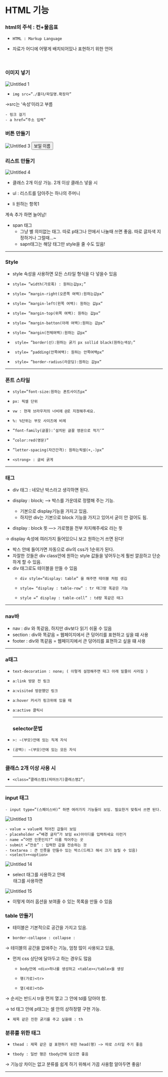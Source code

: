 # HTML 기능

### html의 주석 : 컨+물음표

-     HTML : Markup Language
- 자료가 어디에 어떻게 배치되어있나 표현하기 위한 언어
<br>

### 이미지 넣기
![Untitled 1](https://github.com/kimhaaneul/study/assets/158141404/74ba5099-94b5-47b2-864f-35695a300d0b)

-     img src=”./폴더/파일명.확장자”

→src는 ‘속성’이라고 부름

    - 링크 걸기
    - a href=”주소 입력”
### 버튼 만들기
![Untitled 3](https://github.com/kimhaaneul/study/assets/158141404/99a6df0f-8c4c-411b-8586-a284a58f29ab)
<button>보일 이름</button>

### 리스트 만들기
![Untitled 4](https://github.com/kimhaaneul/study/assets/158141404/c99c4709-48dc-460c-a4ea-1b302f9f89d1)
- 클래스 2개 이상 가능. 2개 이상 클래스 넣을 시

- ul : 리스트를 담아주는 하나의 주머니

- li 원하는 항목1

계속 추가 하면 늘어남!

</ul>

- span 태그
    - 그냥 별 의미없는 태그. 따로 p태그나 안에서 나눌때 쓰면 좋음. 따로 글자색 지정하거나 그럴때…~
    - sapn태그는 해당 태그만 style을 줄 수도 있음! 

---

### Style

- style 속성을 사용하면 모든 스타일 형식을 다 넣을수 있음


 -     style= ”width(가로폭) : 원하는값px;”
 -     style= ”margin-right(오른쪽 여백):원하는값px”
 -     style= ”margin-left(왼쪽 여백): 원하는 값px”
 -     style= ”margin-top(위쪽 여백): 원하는 값px”
 -     style= ”margin-batton(아래 여백):원하는 값px”
 -     style= ”margin(전체여백):원하는 값px”
-      style= ”border(선):원하는 굵기 px sollid black(원하는색상;”
-      style= ”padding(안쪽여백): 원하는 안쪽여백px”
-      style= ”border-radius(라운딩):원하는 값px”

---

### 폰트 스타일
-     style=”font-size:원하는 폰트사이즈px”
-     px: 픽셀 단위
-     vw : 현재 브라우저의 너비에 @로 지정해주세요.
-     %: %단위는 부모 사이즈에 비례
-     ”font-family(글꼴):’설치된 글꼴 영문으로 적기’”
-     ”color:red(영문)”
-     ”letter-spacing(자간간격): 원하는픽셀(+,-)px”
-     <strong> : 글씨 굵게

---

### <div>태그

- div 태그 : 네모난 박스라고 생각하면 된다.

- display : block; —> 박스를 가운데로 정렬해 주는 기능.
    - 기본으로 display기능을 가지고 있음.
    - 하지만 div는 기본으로 block 기능을 가지고 있어서 굳이 안 걸어도 됨.

- display : block 뜻 —> 가로행을 전부 차지해주세요 라는 뜻

→ display 속성에 여러가지 들어있으니 보고 원하는거 쓰면 된다!
<br>
- 박스 안에 들어가면 자동으로 div의 css가 1순위가 된다.
- 자잘한 것들은 div class안에 원하는 style 값들을 넣어두는게 훨씬 깔끔하고 단순하게 할 수 있음.
- div 태그로도 테이블을 만들 수 있음
    -     div style=”display: table” 을 해주면 테이블 처럼 생김
    -     style= “display : table-row” : tr 태그랑 똑같은 기능
    -     style =” display : table-cell” : td랑 똑같은 태그

---


### nav바

- nav :  div 와 똑같음, 하지만 div보다 읽기 쉬울 수 있음
- section : div와 똑같음 = 웹페이지에서 큰 덩어리를 표현하고 싶을 떄 사용
- footer : div와 똑같음 = 웹페이지에서 큰 덩어리를 표현하고 싶을 떄 사용

---

### a태그

-     text-decoration : none; ( 이렇게 설정해주면 태그 아래 밑줄이 사라짐 )  
-     a:link 방문 전 링크  
-     a:visited 방문했던 링크    
-     a:hover 커서가 링크위에 있을 때  
-     a:active 클릭시
    
    ---
    
    ### selector문법
    
-     >: ~(부모)안에 있는 직계 자식
-     (공백): ~(부모)안에 있는 모든 자식
    
    ---
    
### 클래스 2개 이상 사용 시
-     <class=”클래스명1(띄어쓰기)클래스명2”;
   
---
    

    
### input 태그
    
    - input type=”(스페이스바)” 하면 여러가지 기능들이 보임. 필요한거 맞춰서 쓰면 된다.
      
![Untitled 13](https://github.com/kimhaaneul/study/assets/158141404/a923cc4f-ef7a-4a73-9232-4c71daf3b043)

    
    - value = value에 적어진 값들이 보임
    - placeholder =”배경 글자”가 보임 ex)아이디를 입력하세요 이런거
    - name =”어떤 인풋인지?” 이름 적어주는 곳
    - submit =”전송” : 입력한 값을 전송하는 것
    - textarea : 큰 인풋을 만들수 있는 박스(드래그 해서 크기 늘릴 수 있음)
    - <select>+<option>
    
![Untitled 14](https://github.com/kimhaaneul/study/assets/158141404/8de260be-9bd8-4b1b-9a6d-6ccce8c13099)

    
- select 태그를 사용하고 안에 <option>태그를 사용하면
    
![Untitled 15](https://github.com/kimhaaneul/study/assets/158141404/cb6a13fd-b57e-4cfd-aedc-7d17afea7203)

    
- 이렇게 여러 옵션을 보여줄 수 있는 목록을 만들 수 있음
    

    
### table 만들기
    
-  테이블은 기본적으로 공간을 가지고 있음.
-     border-collapse : collapse :
    
 → 테이블의 공간을 없애주는 기능, 엄청 많이 사용되고 있음, 
    
- 먼저 css 상단에 달아두고 하는 경우도 많음
    
    -     body안에 <div>하나를 생성하고 <table></table>을 생성
    -     행(가로)<tr>
    -     열(세로)<td>
    
→ 순서는 반드시 tr을 먼저 열고 그 안에 td를 담아야 함.
    
→ td 태그 안에 p태그는 셀 안의 상하정렬 구현 가능.
    
-     제목 같은 진한 굵기를 주고 싶을떄 : th
    
### 분류를 위한 태그
    
-     thead : 제목 같은 걸 표현하기 위한 head(행) —> 따로 스타일 주기 좋음
-     tbody : 일반 행은 tbody안에 담으면 좋음

→ 기능상 차이는 없고 분류를 쉽게 하기 위해서 가끔 사용함 알아두면 좋음!

---
